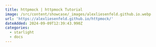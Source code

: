 ```yaml
---
title: httpmock | httpmock Tutorial
image: /src/content/showcase/_images/alexliesenfeld.github.io.webp
url: 'https://alexliesenfeld.github.io/httpmock/'
dateAdded: 2024-09-09T12:39:43.990Z
categories:
  - starlight
  - docs
---
```


